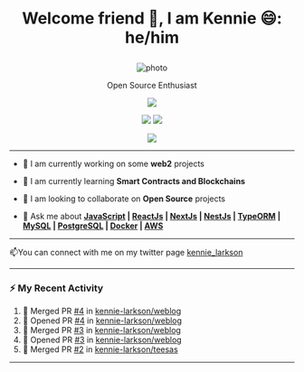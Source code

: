 <h1><p align="center">Welcome friend 👋, I am Kennie 😄: he/him</p></h1>
<p align="center"><img src="https://avatars.githubusercontent.com/u/32939546?v=4" alt="photo"/> </p>
<p align="center">Open Source Enthusiast</p></h3>
<p align="center"><img 
   src="https://github-readme-stats.vercel.app/api?username=kennie-larkson&show_icons=true&theme=tokyonight" 
/></p>
<p align="center"><img src="https://github-readme-stats.vercel.app/api/pin/?username=kennie-larkson&repo=weblog&show_owner=true"/>
<img src="https://github-readme-stats.vercel.app/api/pin/?username=kennie-larkson&repo=hacktoberfest-practice&show_owner=true"/><p>
<p align="center"><img 
   src="https://github-readme-stats.vercel.app/api/top-langs?username=kennie-larkson&layout=compact" 
/></p>

---
<ul>
   
  <p align="center"><li>🔭 I am currently working on some <strong>web2</strong> projects</li></p>
  <p align="center"><li>🌱 I am currently learning <strong>Smart Contracts and Blockchains</strong></li></p>
   <p align="center"><li>👯 I am looking to collaborate on <strong>Open Source</strong> projects</li></p>
   <p align="center"><li>💬 Ask me about <strong><a href="https://javascript.org">JavaScript</a> | <a href="https://react.org">ReactJs</a> | <a href="https://nextjs.org">NextJs</a> | <a href="https://nestjs.org">NestJs</a> | <a href="https://typeorm.io">TypeORM</a> | <a href="https://mysql.org">MySQL</a> | <a href="https://postgresql.org">PostgreSQL</a> | <a href="https://docker.org">Docker</a> | <a href="https://doc.aws.amazon.com">AWS</a></strong></li></p>
      
</ul>


---
📫You can connect with me on my twitter page <a href="https://twitter.com/kennie_larkson">kennie_larkson</a>

---

### :zap: My Recent Activity
<!--START_SECTION:activity-->
1. 🎉 Merged PR [#4](https://github.com/kennie-larkson/weblog/pull/4) in [kennie-larkson/weblog](https://github.com/kennie-larkson/weblog)
2. 💪 Opened PR [#4](https://github.com/kennie-larkson/weblog/pull/4) in [kennie-larkson/weblog](https://github.com/kennie-larkson/weblog)
3. 🎉 Merged PR [#3](https://github.com/kennie-larkson/weblog/pull/3) in [kennie-larkson/weblog](https://github.com/kennie-larkson/weblog)
4. 💪 Opened PR [#3](https://github.com/kennie-larkson/weblog/pull/3) in [kennie-larkson/weblog](https://github.com/kennie-larkson/weblog)
5. 🎉 Merged PR [#2](https://github.com/kennie-larkson/teesas/pull/2) in [kennie-larkson/teesas](https://github.com/kennie-larkson/teesas)
<!--END_SECTION:activity-->


          

---


<!--
**kennie-larkson/kennie-larkson** is a ✨ _special_ ✨ repository because its `README.md` (this file) appears on your GitHub profile.

Here are some ideas to get you started:

- 🔭 I’m currently working on ...
- 🌱 I’m currently learning ...
- 👯 I’m looking to collaborate on ...
- 🤔 I’m looking for help with ...
- 💬 Ask me about ...
- 📫 How to reach me: ...
- 😄 Pronouns: ...
- ⚡ Fun fact: ...
-->
